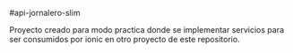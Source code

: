 #api-jornalero-slim

Proyecto creado para modo practica donde se implementar servicios para ser consumidos por ionic en otro proyecto de este repositorio.
